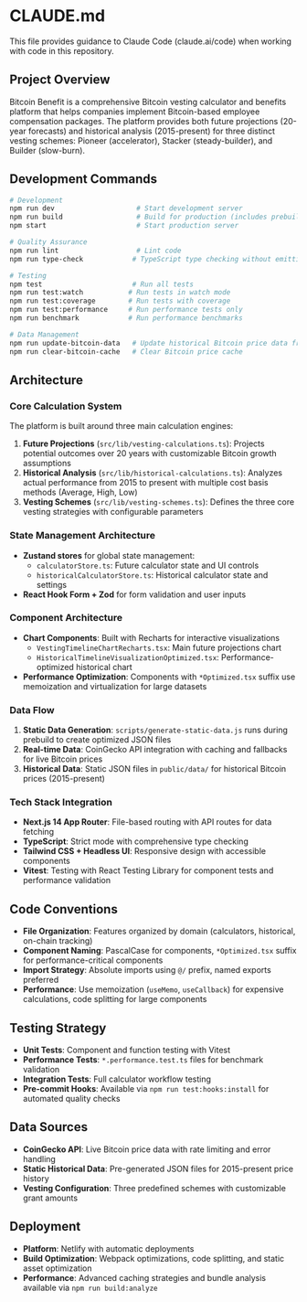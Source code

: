 # CLAUDE.md

This file provides guidance to Claude Code (claude.ai/code) when working with code in this repository.

## Project Overview

Bitcoin Benefit is a comprehensive Bitcoin vesting calculator and benefits platform that helps companies implement Bitcoin-based employee compensation packages. The platform provides both future projections (20-year forecasts) and historical analysis (2015-present) for three distinct vesting schemes: Pioneer (accelerator), Stacker (steady-builder), and Builder (slow-burn).

## Development Commands

```bash
# Development
npm run dev                    # Start development server
npm run build                  # Build for production (includes prebuild step)
npm start                      # Start production server

# Quality Assurance
npm run lint                   # Lint code
npm run type-check            # TypeScript type checking without emitting

# Testing
npm test                      # Run all tests
npm run test:watch           # Run tests in watch mode
npm run test:coverage        # Run tests with coverage
npm run test:performance     # Run performance tests only
npm run benchmark            # Run performance benchmarks

# Data Management
npm run update-bitcoin-data   # Update historical Bitcoin price data from CoinGecko API
npm run clear-bitcoin-cache   # Clear Bitcoin price cache
```

## Architecture

### Core Calculation System
The platform is built around three main calculation engines:

1. **Future Projections** (`src/lib/vesting-calculations.ts`): Projects potential outcomes over 20 years with customizable Bitcoin growth assumptions
2. **Historical Analysis** (`src/lib/historical-calculations.ts`): Analyzes actual performance from 2015 to present with multiple cost basis methods (Average, High, Low)
3. **Vesting Schemes** (`src/lib/vesting-schemes.ts`): Defines the three core vesting strategies with configurable parameters

### State Management Architecture
- **Zustand stores** for global state management:
  - `calculatorStore.ts`: Future calculator state and UI controls
  - `historicalCalculatorStore.ts`: Historical calculator state and settings
- **React Hook Form + Zod** for form validation and user inputs

### Component Architecture
- **Chart Components**: Built with Recharts for interactive visualizations
  - `VestingTimelineChartRecharts.tsx`: Main future projections chart
  - `HistoricalTimelineVisualizationOptimized.tsx`: Performance-optimized historical chart
- **Performance Optimization**: Components with `*Optimized.tsx` suffix use memoization and virtualization for large datasets

### Data Flow
1. **Static Data Generation**: `scripts/generate-static-data.js` runs during prebuild to create optimized JSON files
2. **Real-time Data**: CoinGecko API integration with caching and fallbacks for live Bitcoin prices
3. **Historical Data**: Static JSON files in `public/data/` for historical Bitcoin prices (2015-present)

### Tech Stack Integration
- **Next.js 14 App Router**: File-based routing with API routes for data fetching
- **TypeScript**: Strict mode with comprehensive type checking
- **Tailwind CSS + Headless UI**: Responsive design with accessible components
- **Vitest**: Testing with React Testing Library for component tests and performance validation

## Code Conventions

- **File Organization**: Features organized by domain (calculators, historical, on-chain tracking)
- **Component Naming**: PascalCase for components, `*Optimized.tsx` suffix for performance-critical components
- **Import Strategy**: Absolute imports using `@/` prefix, named exports preferred
- **Performance**: Use memoization (`useMemo`, `useCallback`) for expensive calculations, code splitting for large components

## Testing Strategy

- **Unit Tests**: Component and function testing with Vitest
- **Performance Tests**: `*.performance.test.ts` files for benchmark validation
- **Integration Tests**: Full calculator workflow testing
- **Pre-commit Hooks**: Available via `npm run test:hooks:install` for automated quality checks

## Data Sources

- **CoinGecko API**: Live Bitcoin price data with rate limiting and error handling
- **Static Historical Data**: Pre-generated JSON files for 2015-present price history
- **Vesting Configuration**: Three predefined schemes with customizable grant amounts

## Deployment

- **Platform**: Netlify with automatic deployments
- **Build Optimization**: Webpack optimizations, code splitting, and static asset optimization
- **Performance**: Advanced caching strategies and bundle analysis available via `npm run build:analyze`